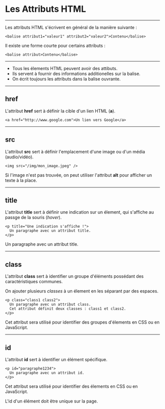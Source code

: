 # Les Attributs HTML



---



Les attributs HTML s'écrivent en général de la manière suivante :

```
<balise attribut1="valeur1" attribut2="valeur2">Contenu</balise>
```
Il existe une forme courte pour certains attributs :
```
<balise attribut>Contenu</balise>
```


***


- Tous les élements HTML peuvent avoir des attibuts.  
- Ils servent à fournir des informations additionelles sur la balise.  
- On écrit toujours les attributs dans la balise ouvrante.



---



## href

L'attribut **href** sert à définir la cible d'un lien HTML (**a**).

```
<a href="http://www.google.com">Un lien vers Google</a>
```



---



## src

L'attribut **src** sert à définir l'emplacement d'une image ou d'un média (audio/vidéo).

```
<img src="/img/mon_image.jpeg" />
```
Si l'image n'est pas trouvée, on peut utiliser l'attribut **alt** pour afficher un texte à la place.



---



## title

L'attribut **title** sert à définir une indication sur un élement, qui s'affiche au passge de la souris (_hover_).

```
<p title="Une indication s'affiche !">
  Un paragraphe avec un attribut title.
</p>
```
><p title="Une indication s'affiche !">
  Un paragraphe avec un attribut title.
</p>




---



## class

L'attribut **class** sert à identifier un groupe d'éléments possédant des caractéristiques communes.

On ajouter plusieurs _classes_ à un élement en les séparant par des espaces.


```
<p class="class1 class2">
  Un paragraphe avec un attribut class.
  Cet attribut définit deux classes : class1 et class2.
</p>
```

Cet attribut sera utilisé pour identifier des groupes d'élements en CSS ou en JavaScript.



---



## id

L'attribut **id** sert à identifier un élément spécifique.  

```
<p id="paragraphe1234">
  Un paragraphe avec un attribut id.
</p>
```

Cet attribut sera utilisé pour identifier des élements en CSS ou en JavaScript.

L'id d'un élément doit être unique sur la page.
